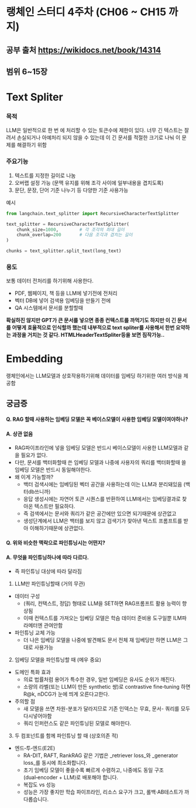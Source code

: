 # 랭체인 스터디 4주차 (CH06 ~ CH15 까지)

## 공부 출처 https://wikidocs.net/book/14314

## 범위 6~15장


# Text Spliter
### 목적
LLM은 일반적으로 한 번 에 처리할 수 있는 토큰수에 제한이 있다. 너무 긴 텍스트는 잘려서 손실되거나 아예처리 되지 않을 수 있는데 이 긴 문서를 적절한 크기로 나눠 이 문제를 해결하기 위함

### 주요기능
1. 텍스트를 지정한 길이로 나눔
2. 오버랩 설정 가능 (문맥 유지를 위해 조각 사이에 일부내용을 겹치도록)
3. 문단, 문장, 단어 기준 나누기 등 다양한 기준 사용가능

예시
```python
from langchain.text_splitter import RecursiveCharacterTextSplitter

text_splitter = RecursiveCharacterTextSplitter(
    chunk_size=1000,        # 각 조각의 최대 길이
    chunk_overlap=200       # 다음 조각과 겹치는 길이
)

chunks = text_splitter.split_text(long_text)
```
### 용도
보통 데이터 전처리를 하기위해 사용한다.
- PDF, 웹페이지, 책 등을 LLM에 넣기전에 전처리
- 벡터 DB에 넣어 검색용 임베딩을 만들기 전에
- QA 시스템에서 문서를 분할할때

**확실하진 않지만 GPT가 큰 문서를 넣으면 종종 컨텍스트를 까먹기도 하지만 이 긴 문서를 어떻게 효율적으로 인식할까 했는데 내부적으로 text spliter를 사용해서 한번 요약하는 과정을 거치는 것 같다. HTMLHeaderTextSpliter등을 보면 짐작가능..**

# Embedding
랭체인에서는 LLM모델과 상호작용하기위해 데이터를 임베딩 하기위한 여러 방식을 제공함


## 궁금증
#### Q. RAG 할때 사용하는 임베딩 모델은 꼭 베이스모델이 사용한 임베딩 모델이여야하나?
#### A. 상관 없음 
- RAG파이프라인에 넣을 임베딩 모델은 반드시 베이스모델이 사용한 LLM모델과 같을 필요가 없다. 
- 다만, 문서를 백터화할때 쓴 임베딩 모델과 나중에 사용자의 쿼리를 백터화할때 쓸 임베딩 모델은 반드시 동일해야한다.
- 왜 이게 가능할까?
  - 백터 검색시에는 임베딩된 벡터 공간을 사용하는데 이는 LLM과 분리돼있음 (백터db쓰니까)
  - 응답 생성시에는 자연어 토큰 시퀀스를 반환하여 LLM에서는 임베딩결과로 찾아온 텍스트만 필요하다.
  - 즉 검색에서는 문서와 쿼리가 같은 공간에만 있으면 되기때문에 상관없고
  - 생성단계에서 LLM은 백터를 보지 않고 검색기가 찾아낸 텍스트 프롬프트를 받아 이해하기때문에 상관없다.

#### Q. 위와 비슷한 맥락으로 파인튜닝시는 어떤지?
#### A. 무엇을 파인튜닝하나에 따라 다르다.
- 즉 파인튜닝 대상에 따라 달라짐
1. LLM만 파인튜닝할때 (거의 무관)
- 데이터 구성
  - (쿼리, 컨택스트, 정답) 형태로 LLM을 SET하면 RAG프롬프트 활용 능력이 향상됨
  - 이때 컨텍스트를 가져오는 임베딩 모델은 학슴 데이터 준비용 도구일뿐 lLM파라메터엔 관여안함
- 파인튜닝 교체 가능
  - 더 나은 임베딩 모델을 나중에 발견해도 문서 전체 재 임베딩만 하면 LLM은 그대로 사용가능
2. 임베딩 모델을 파인튜닝할 때 (메우 중요)
- 도메인 특화 효과
  - 의료 법률처럼 용어가 특수한 경우, 일반 임베딩은 유사도 순위가 깨진다.
  - 소량의 라벨(또는 LLM이 만든 synthetic 쌍)로 contrastive fine‑tuning 하면 R@k, nDCG가 눈에 띄게 오른다고한다.
- 주의할 점
  - 새 모델을 쓰면 차원-분포가 달라지므로 기존 인덱스는 무효, 문서- 쿼리를 모두 다시넣어야함
  - 쿼리 인퍼런스도 같은 파인튜닝된 모델로 해야한다.
3. 두 컴포넌트를 함께 파인튜닝 할 때 (상호의존 적)
-	엔드‑투‑엔드(E2E)
	- RA-DIT, RAFT, RankRAG 같은 기법은 _retriever loss_와 _generator loss_를 동시에 최소화합니다.
	- 초기 임베딩 모델이 좋을수록 빠르게 수렴하고, 나중에도 동일 구조(dual‑encoder + LLM)로 배포해야 합니다.
	- 복잡도 vs 성능
	- 성능은 가장 좋지만 학습 파이프라인, 리소스 요구가 크고, 롤백·AB테스트가 까다롭습니다.
